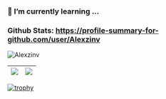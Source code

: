 ### 🌱 I’m currently learning ...

### Github Stats: <a href="https://profile-summary-for-github.com/user/Alexzinv">https://profile-summary-for-github.com/user/Alexzinv</a>

<p><img src="https://github-readme-streak-stats.herokuapp.com/?user=Alexzinv" alt="Alexzinv" /></p>



| <a href="https://github.com/anuraghazra/github-readme-stats"><img align="center" src="https://github-readme-stats.vercel.app/api?username=Alexzinv&show_icons=true&show_icons=true&theme=buefy&count_private=true&cache_seconds=1800&hide_border=true" /></a> | <a href="https://github.com/anuraghazra/github-readme-stats"><img align="center" src="https://github-readme-stats.vercel.app/api/top-langs/?username=Alexzinv&layout=compact&theme=buefy&count_private=true&hide_border=true" /></a> |
| ------------- | ------------- |

[![trophy](https://github-profile-trophy.vercel.app/?username=Alexzinv&title=MultiLanguage,Joined2020,Commit,Repositories,Stars&margin-w=15)](https://github.com/ryo-ma/github-profile-trophy)

<!--
**Alexzinv/Alexzinv** is a ✨ _special_ ✨ repository because its `README.md` (this file) appears on your GitHub profile.

Here are some ideas to get you started:

- 🔭 I’m currently working on ...
- 🌱 I’m currently learning ...
- 👯 I’m looking to collaborate on ...
- 🤔 I’m looking for help with ...
- 💬 Ask me about ...
- 📫 How to reach me: ...
- 😄 Pronouns: ...
- ⚡ Fun fact: ...
-->
